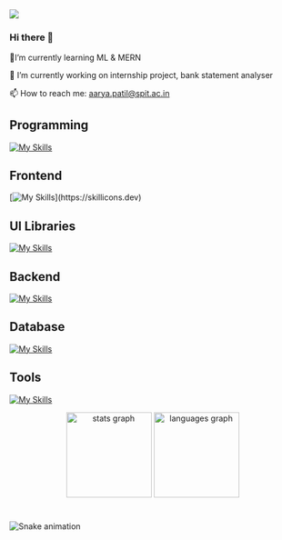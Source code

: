 ## ![](https://komarev.com/ghpvc/?username=Aarya-0504)
### Hi there 👋
🌱I’m currently learning ML & MERN

🔭 I’m currently working on internship project, bank statement analyser

📫 How to reach me: aarya.patil@spit.ac.in



## Programming
[![My Skills](https://skillicons.dev/icons?i=python,java,c)](https://skillicons.dev)

## Frontend
[![My Skills](https://skillicons.dev/icons?i=html,css,js,react,sass,)](https://skillicons.dev)

## UI Libraries 
[![My Skills](https://skillicons.dev/icons?i=bootstrap,tailwind,materialui)](https://skillicons.dev)

## Backend
[![My Skills](https://skillicons.dev/icons?i=nodejs,express,fastapi,tensorflow)](https://skillicons.dev)

## Database
[![My Skills](https://skillicons.dev/icons?i=mongodb,mysql,sqlite)](https://skillicons.dev)

## Tools
[![My Skills](https://skillicons.dev/icons?i=postman,figma,git,github,gcp,vscode,blender,wordpress,regex,pr)](https://skillicons.dev)

<div align="center">
  <img src="https://github-readme-stats.vercel.app/api?username=Aarya-0504&hide_title=false&hide_rank=false&show_icons=true&include_all_commits=true&count_private=true&disable_animations=false&theme=dracula&locale=en&hide_border=false" height="150" alt="stats graph"  />
  <img src="https://github-readme-stats.vercel.app/api/top-langs?username=Aarya-0504&locale=en&hide_title=false&layout=compact&card_width=320&langs_count=5&theme=dracula&hide_border=false" height="150" alt="languages graph"  />
</div>

###

<br clear="both">

<img src="https://raw.githubusercontent.com/Aarya-0504/Aarya-0504/output/snake.svg" alt="Snake animation" />

###

<!--<img src="https://komarev.com/ghpvc/?username=Aarya-0504&style=flat-square&color=blue" alt=""/>-->

<!--
**Aarya-0504/Aarya-0504** is a ✨ _special_ ✨ repository because its `README.md` (this file) appears on your GitHub profile.

Here are some ideas to get you started:

- 🔭 I’m currently working on ...
- 🌱 I’m currently learning ...
- 👯 I’m looking to collaborate on ...
- 🤔 I’m looking for help with ...
- 💬 Ask me about ...
- 📫 How to reach me: ...
- 😄 Pronouns: ...
- ⚡ Fun fact: ...
-->
